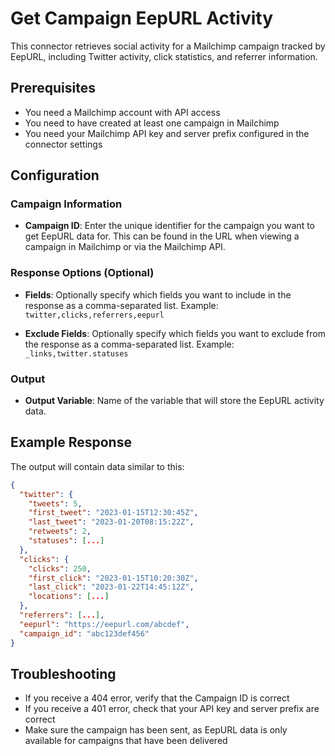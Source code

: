 # Get Campaign EepURL Activity

This connector retrieves social activity for a Mailchimp campaign tracked by EepURL, including Twitter activity, click statistics, and referrer information.

## Prerequisites

- You need a Mailchimp account with API access
- You need to have created at least one campaign in Mailchimp
- You need your Mailchimp API key and server prefix configured in the connector settings

## Configuration

### Campaign Information

- **Campaign ID**: Enter the unique identifier for the campaign you want to get EepURL data for. This can be found in the URL when viewing a campaign in Mailchimp or via the Mailchimp API.

### Response Options (Optional)

- **Fields**: Optionally specify which fields you want to include in the response as a comma-separated list. 
  Example: `twitter,clicks,referrers,eepurl`

- **Exclude Fields**: Optionally specify which fields you want to exclude from the response as a comma-separated list.
  Example: `_links,twitter.statuses`

### Output

- **Output Variable**: Name of the variable that will store the EepURL activity data.

## Example Response

The output will contain data similar to this:

```json
{
  "twitter": {
    "tweets": 5,
    "first_tweet": "2023-01-15T12:30:45Z",
    "last_tweet": "2023-01-20T08:15:22Z",
    "retweets": 2,
    "statuses": [...]
  },
  "clicks": {
    "clicks": 250,
    "first_click": "2023-01-15T10:20:30Z",
    "last_click": "2023-01-22T14:45:12Z",
    "locations": [...]
  },
  "referrers": [...],
  "eepurl": "https://eepurl.com/abcdef",
  "campaign_id": "abc123def456"
}
```

## Troubleshooting

- If you receive a 404 error, verify that the Campaign ID is correct
- If you receive a 401 error, check that your API key and server prefix are correct
- Make sure the campaign has been sent, as EepURL data is only available for campaigns that have been delivered